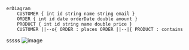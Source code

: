 
```mermaid
erDiagram
	CUSTOMER { int id string name string email }
	ORDER { int id date orderDate double amount }
	PRODUCT { int id string name double price }
	CUSTOMER ||--o{ ORDER : places ORDER ||--|{ PRODUCT : contains
```
sssss
![image](./image.jpg)

<!--stackedit_data:
eyJoaXN0b3J5IjpbMjAyMzUyMzk2LDUxODY2MDIyNCwtMTEzNj
MzNjU1Niw0NzI1OTg5MzBdfQ==
-->